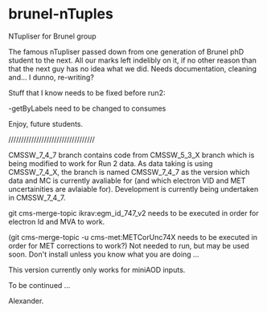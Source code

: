 brunel-nTuples
==============

NTupliser for Brunel group

The famous nTupliser passed down from one generation of Brunel phD student to the next. 
All our marks left indelibly on it, if no other reason than that the next guy has no idea what we did.
Needs documentation, cleaning and... I dunno, re-writing?

Stuff that I know needs to be fixed before run2:

-getByLabels need to be changed to consumes

Enjoy, future students.

//////////////////////////////////


CMSSW_7_4_7 branch contains code from CMSSW_5_3_X branch which is being modified to work for Run 2 data.
As data taking is using CMSSW_7_4_X, the branch is named CMSSW_7_4_7 as the version which data and MC is currently avaliable for (and which electron VID and MET uncertainities are avlaiable for).
Development is currently being undertaken in CMSSW_7_4_7.

git cms-merge-topic ikrav:egm_id_747_v2 needs to be executed in order for electron Id and MVA to work.

(git cms-merge-topic -u cms-met:METCorUnc74X needs to be executed in order for MET corrections to work?) Not needed to run, but may be used soon. Don't install unless you know what you are doing ...

This version currently only works for miniAOD inputs.

To be continued ...

Alexander.

